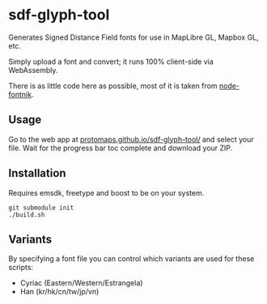 # sdf-glyph-tool

Generates Signed Distance Field fonts for use in MapLibre GL, Mapbox GL, etc.

Simply upload a font and convert; it runs 100% client-side via WebAssembly.

There is as little code here as possible, most of it is taken from [node-fontnik](https://github.com/mapbox/node-fontnik).

## Usage

Go to the web app at [protomaps.github.io/sdf-glyph-tool/](https://protomaps.github.io/sdf-glyph-tool/) and select your file. Wait for the progress bar toc complete and download your ZIP.

## Installation

Requires emsdk, freetype and boost to be on your system.
 
    git submodule init
    ./build.sh

## Variants

By specifying a font file you can control which variants are used for these scripts:

* Cyriac (Eastern/Western/Estrangela)
* Han (kr/hk/cn/tw/jp/vn)
